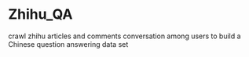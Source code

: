 # Zhihu_QA
crawl zhihu articles and comments conversation among users to build a Chinese question answering data set
